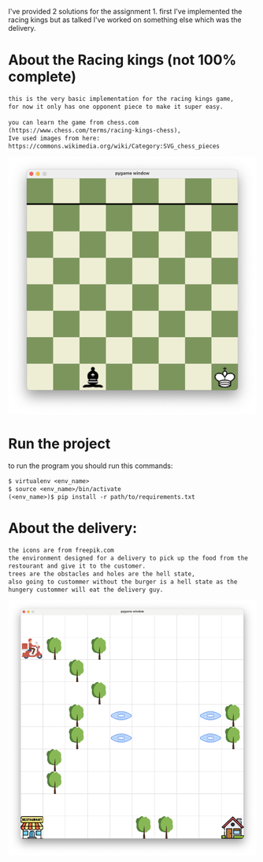 I've provided 2 solutions for the assignment 1. 
first I've implemented the racing kings but as talked I've worked on something else which was the delivery.

# About the Racing kings (not 100% complete)
    this is the very basic implementation for the racing kings game,
    for now it only has one opponent piece to make it super easy.

    you can learn the game from chess.com
    (https://www.chess.com/terms/racing-kings-chess),
    Ive used images from here:
    https://commons.wikimedia.org/wiki/Category:SVG_chess_pieces

![image](./chess-images/initial-pic.png)


# Run the project
to run the program you should run this commands:

```
$ virtualenv <env_name>
$ source <env_name>/bin/activate
(<env_name>)$ pip install -r path/to/requirements.txt 
```


# About the delivery:
    the icons are from freepik.com
    the environment designed for a delivery to pick up the food from the restourant and give it to the customer.
    trees are the obstacles and holes are the hell state,
    also going to custommer without the burger is a hell state as the hungery custommer will eat the delivery guy.


![image](./delivery-images/Screenshot-delivery-on-way.png)